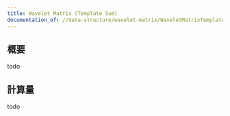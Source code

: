 ```yaml
---
title: Wavelet Matrix (Template Sum)
documentation_of: //data-structure/wavelet-matrix/WaveletMatrixTemplateSum.hpp
---
```


## 概要

todo

## 計算量
todo